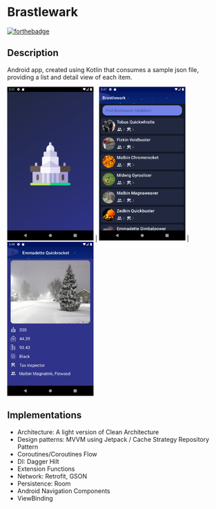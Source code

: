# Brastlewark

[![forthebadge](https://forthebadge.com/images/badges/built-for-android.svg)](https://forthebadge.com)

## Description

Android app, created using Kotlin that consumes a sample json file, providing a list and detail view of each item.

<img src="https://github.com/timacosta/Brastlewark/blob/1ef24aead9302d3c39653e6a3dc127e462171032/app/src/main/res/drawable/splash_screen.png" width="200" /> |  <img src="https://github.com/timacosta/Brastlewark/blob/1ef24aead9302d3c39653e6a3dc127e462171032/app/src/main/res/drawable/screen_1.png" width="200" /> | <img src="https://github.com/timacosta/Brastlewark/blob/1ef24aead9302d3c39653e6a3dc127e462171032/app/src/main/res/drawable/screen_2.png" width="200" /> 


## Implementations

- Architecture: A light version of Clean Architecture
- Design patterns: MVVM using Jetpack / Cache Strategy Repository Pattern
- Coroutines/Coroutines Flow
- DI: Dagger Hilt
- Extension Functions
- Network: Retrofit, GSON
- Persistence: Room
- Android Navigation Components
- ViewBinding

 


